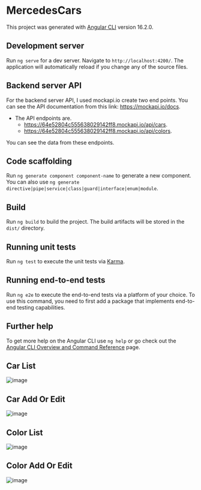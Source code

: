 # MercedesCars

This project was generated with [Angular CLI](https://github.com/angular/angular-cli) version 16.2.0.

## Development server

Run `ng serve` for a dev server. Navigate to `http://localhost:4200/`. The application will automatically reload if you change any of the source files.

## Backend server API

For the backend server API, I used mockapi.io create two end points. You can see the API documentation from this link: https://mockapi.io/docs. 
* The API endpoints are.
   * https://64e52804c555638029142ff8.mockapi.io/api/cars. 
   * https://64e52804c555638029142ff8.mockapi.io/api/colors.

You can see the data from these endpoints.


## Code scaffolding

Run `ng generate component component-name` to generate a new component. You can also use `ng generate directive|pipe|service|class|guard|interface|enum|module`.

## Build

Run `ng build` to build the project. The build artifacts will be stored in the `dist/` directory.

## Running unit tests

Run `ng test` to execute the unit tests via [Karma](https://karma-runner.github.io).

## Running end-to-end tests

Run `ng e2e` to execute the end-to-end tests via a platform of your choice. To use this command, you need to first add a package that implements end-to-end testing capabilities.

## Further help

To get more help on the Angular CLI use `ng help` or go check out the [Angular CLI Overview and Command Reference](https://angular.io/cli) page.


## Car List
![image](https://github.com/habibmevlut/mercedes-cars/assets/13496352/79238059-27ab-42c3-bfb1-cf075b6008ad)

## Car Add Or Edit
![image](https://github.com/habibmevlut/mercedes-cars/assets/13496352/821d47cd-c766-4091-a8b9-caf3048db2f6)


## Color List
![image](https://github.com/habibmevlut/mercedes-cars/assets/13496352/8e27ba6f-44d0-4267-97f0-0dd62dd4a269)

## Color Add Or Edit
![image](https://github.com/habibmevlut/mercedes-cars/assets/13496352/7d5b973e-f2a9-4ed0-a04c-e879dc3056c2)



